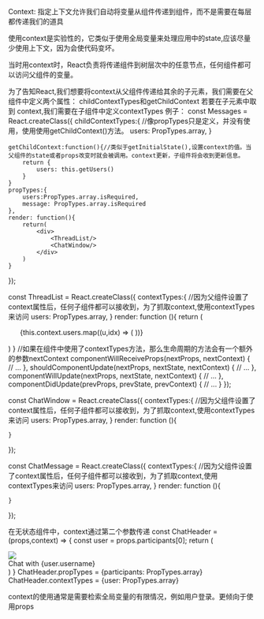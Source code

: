 Context:
指定上下文允许我们自动将变量从组件传递到组件，而不是需要在每层都传递我们的道具

使用context是实验性的，它类似于使用全局变量来处理应用中的state,应该尽量少使用上下文，因为会使代码变坏。

当时用context时，React负责将传递组件到树层次中的任意节点，任何组件都可以访问父组件的变量。


为了告知React,我们想要将context从父组件传递给其余的子元素，我们需要在父组件中定义两个属性：
childContextTypes和getChildContext
若要在子元素中取到 context,我们需要在子组件中定义contextTypes
例子：
const Messages = React.createClass({
    childContextTypes:{ //像propTypes只是定义，并没有使用，使用使用getChildContext()方法。
        users: PropTypes.array,
    }

    getChildContext:function(){//类似于getInitialState(),设置context的值。当父组件的state或者props改变时就会被调用。context更新，子组件将会收到更新信息。
        return {                     
            users: this.getUsers()
        }
    }
    propTypes:{
        users:PropTypes.array.isRequired,
        message: PropTypes.array.isRequired
    },
    render: function(){
        return(
            <div>
                <ThreadList/>
                <ChatWindow/>
            </div>
        )
    }
});

const ThreadList = React.createClass({
    contextTypes:{    //因为父组件设置了context属性后，任何子组件都可以接收到，为了抓取context,使用contextTypes来访问
        users: PropTypes.array,
    }
    render: function (){
        return (
            <div>
                <ul>
                    {this.context.users.map((u,idx) => (
                        <UserListing onClick={this.props.onClick}
                            key = {idx}
                            index = {idx}
                            user = {u}
                        />
                    ))}
                </ul>
            </div>
        )
    }
    //如果在组件中使用了contextTypes方法，那么生命周期的方法会有一个额外的参数nextContext
    componentWillReceiveProps(nextProps, nextContext) {
         // ...
    },
    shouldComponentUpdate(nextProps, nextState, nextContext) {
        // ...
    },
    componentWillUpdate(nextProps, nextState, nextContext) {
        // ...
    },
    componentDidUpdate(prevProps, prevState, prevContext) {
    // ...
    }
});

const ChatWindow = React.createClass({
    contextTypes:{    //因为父组件设置了context属性后，任何子组件都可以接收到，为了抓取context,使用contextTypes来访问
        users: PropTypes.array,
    }
    render: function (){

    }
});

const ChatMessage = React.createClass({
    contextTypes:{    //因为父组件设置了context属性后，任何子组件都可以接收到，为了抓取context,使用contextTypes来访问
        users: PropTypes.array,
    }
    render: function (){

    }
});

在无状态组件中，context通过第二个参数传递
const ChatHeader = (props,context) => {
    const user = props.participants[0];
    return (
        <div>
            <img src={user.avatar}/>
            <div className={styles.chatWith}>Chat with {user.username}<div/>
        </div>
    )
}
ChatHeader.propTypes = {participants: PropTypes.array}
ChatHeader.contextTypes = {user: PropTypes.array}

context的使用通常是需要检索全局变量的有限情况，例如用户登录。更倾向于使用props